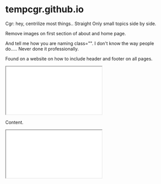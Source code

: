 # tempcgr.github.io

Cgr:
hey, centrilize most things..
Straight Only small topics side by side.

Remove images on first section of about and home page.

And tell me how you are naming class="". 
I don't know the way people do.....
Never done it professionally.


Found on a website on how to include header and footer on all pages.


<body>
  
  <iframe src="header.html" onload="this.before((this.contentDocument.body||this.contentDocument).children[0]);this.remove()"></iframe>
  
  Content.
  
  <iframe src="footer.html" onload="this.before((this.contentDocument.body||this.contentDocument).children[0]);this.remove()"></iframe>
  
</body>